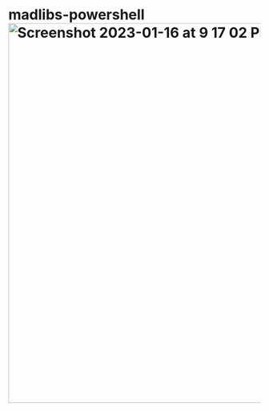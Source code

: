 # madlibs-powershell<img width="757" alt="Screenshot 2023-01-16 at 9 17 02 PM" src="https://user-images.githubusercontent.com/92267723/212795400-53441a22-b126-4de9-8bfc-490fc4bc0447.png">
